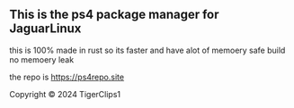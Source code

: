 ## This is the ps4 package manager for JaguarLinux

this is 100% made in rust so its faster and have alot of memoery safe build no memoery leak 


the repo is  https://ps4repo.site

Copyright © 2024 TigerClips1